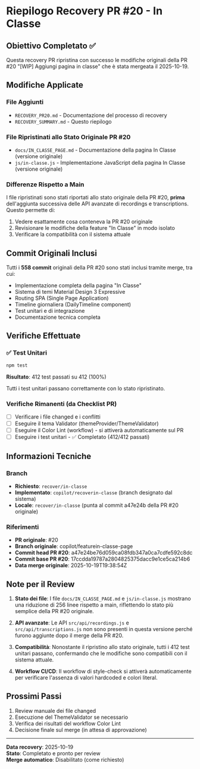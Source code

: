 # Riepilogo Recovery PR #20 - In Classe

## Obiettivo Completato ✅

Questa recovery PR ripristina con successo le modifiche originali della PR #20 "[WIP] Aggiungi pagina in classe" che è stata mergeata il 2025-10-19.

## Modifiche Applicate

### File Aggiunti
- `RECOVERY_PR20.md` - Documentazione del processo di recovery
- `RECOVERY_SUMMARY.md` - Questo riepilogo

### File Ripristinati allo Stato Originale PR #20
- `docs/IN_CLASSE_PAGE.md` - Documentazione della pagina In Classe (versione originale)
- `js/in-classe.js` - Implementazione JavaScript della pagina In Classe (versione originale)

### Differenze Rispetto a Main

I file ripristinati sono stati riportati allo stato originale della PR #20, **prima** dell'aggiunta successiva delle API avanzate di recordings e transcriptions. Questo permette di:
1. Vedere esattamente cosa conteneva la PR #20 originale
2. Revisionare le modifiche della feature "In Classe" in modo isolato
3. Verificare la compatibilità con il sistema attuale

## Commit Originali Inclusi

Tutti i **558 commit** originali della PR #20 sono stati inclusi tramite merge, tra cui:
- Implementazione completa della pagina "In Classe"
- Sistema di temi Material Design 3 Expressive
- Routing SPA (Single Page Application)
- Timeline giornaliera (DailyTimeline component)
- Test unitari e di integrazione
- Documentazione tecnica completa

## Verifiche Effettuate

### ✅ Test Unitari
```bash
npm test
```
**Risultato**: 412 test passati su 412 (100%)

Tutti i test unitari passano correttamente con lo stato ripristinato.

### Verifiche Rimanenti (da Checklist PR)

- [ ] Verificare i file changed e i conflitti
- [ ] Eseguire il tema Validator (themeProvider/ThemeValidator)
- [ ] Eseguire il Color Lint (workflow) - si attiverà automaticamente sul PR
- [ ] Eseguire i test unitari - ✅ Completato (412/412 passati)

## Informazioni Tecniche

### Branch
- **Richiesto**: `recover/in-classe`
- **Implementato**: `copilot/recoverin-classe` (branch designato dal sistema)
- **Locale**: `recover/in-classe` (punta al commit a47e24b della PR #20 originale)

### Riferimenti
- **PR originale**: #20
- **Branch originale**: copilot/featurein-classe-page
- **Commit head PR #20**: a47e24be76d059ca08fdb347a0ca7cdfe592c8dc
- **Commit base PR #20**: 17ccdda19787a2804825375dacc9e1ce5ca214b6
- **Data merge originale**: 2025-10-19T19:38:54Z

## Note per il Review

1. **Stato dei file**: I file `docs/IN_CLASSE_PAGE.md` e `js/in-classe.js` mostrano una riduzione di 256 linee rispetto a main, riflettendo lo stato più semplice della PR #20 originale.

2. **API avanzate**: Le API `src/api/recordings.js` e `src/api/transcriptions.js` non sono presenti in questa versione perché furono aggiunte dopo il merge della PR #20.

3. **Compatibilità**: Nonostante il ripristino allo stato originale, tutti i 412 test unitari passano, confermando che le modifiche sono compatibili con il sistema attuale.

4. **Workflow CI/CD**: Il workflow di style-check si attiverà automaticamente per verificare l'assenza di valori hardcoded e colori literal.

## Prossimi Passi

1. Review manuale dei file changed
2. Esecuzione del ThemeValidator se necessario
3. Verifica dei risultati del workflow Color Lint
4. Decisione finale sul merge (in attesa di approvazione)

---

**Data recovery**: 2025-10-19  
**Stato**: Completato e pronto per review  
**Merge automatico**: Disabilitato (come richiesto)
